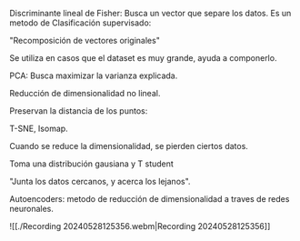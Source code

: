 
Discriminante lineal de Fisher: Busca un vector que separe los datos.
Es un metodo de Clasificación supervisado:

"Recomposición de vectores originales"

Se utiliza en casos que el dataset es muy grande, ayuda a componerlo.

PCA: Busca maximizar la varianza explicada.

Reducción de dimensionalidad no lineal.

Preservan la distancia de los puntos:

T-SNE, Isomap.

Cuando se reduce la dimensionalidad, se pierden ciertos datos.

Toma una distribución gausiana y T student

"Junta los datos cercanos, y acerca los lejanos".

Autoencoders: metodo de reducción de dimensionalidad a traves de redes neuronales.


![[./Recording 20240528125356.webm|Recording 20240528125356]]
